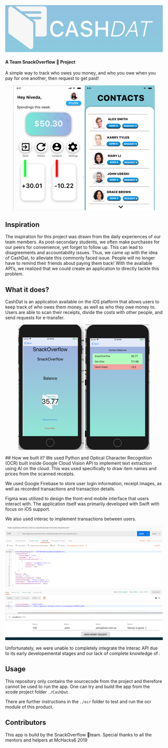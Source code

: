 <img src = "https://github.com/danielwise14/Snack_Overflow/raw/master/logoside.png" />

#### A Team SnackOverflow 🌯 Project
A simple way to track who owes you money, and who you owe when you pay for one another, then request to get paid!
<p align="center">
  <img src="https://github.com/danielwise14/Snack_Overflow/raw/master/img1.png">
 <img src="https://github.com/danielwise14/Snack_Overflow/raw/master/img2.png">
</p>

## Inspiration
The inspiration for this project was drawn from the daily experiences of our team members. As post-secondary students, we often make purchases for our peers for convenience, yet forget to follow up. This can lead to disagreements and accountability issues. Thus, we came up with the idea of CashDat, to alleviate this commonly faced issue. People will no longer have to remind their friends about paying them back! With the available API’s, we realized that we could create an application to directly tackle this problem. 
## What it does?
CashDat is an application available on the iOS platform that allows users to keep track of who owes them money, as well as who they owe money to. Users are able to scan their receipts, divide the costs with other people, and send requests for e-transfer.
<p align="center">
  <img src="https://github.com/danielwise14/Snack_Overflow/raw/master/img5.png">
 <img src="https://github.com/danielwise14/Snack_Overflow/raw/master/img6.png">
</p>
## How we built it?
We used Python and Optical Character Recognition (OCR) built inside Google Cloud Vision API to implement text extraction using AI on the cloud. This was used specifically to draw item names and prices from the scanned receipts.

We used Google Firebase to store user login information, receipt images, as well as recorded transactions and transaction details.

Figma was utilized to design the front-end mobile interface that users interact with. The application itself was primarily developed with Swift with focus on iOS support.

We also used interac to implement transactions between users.
<p align="center">
  <img src="https://github.com/danielwise14/Snack_Overflow/raw/master/img3.png">
 <img src="https://github.com/danielwise14/Snack_Overflow/raw/master/img4.png">
</p>

Unfortunately, we were unable to completely integrate the Interac API due to its early developemental stages and our lack of complete knowledge of .
## Usage
This repository only contains the sourcecode from the project and therefore cannot be used to run the app. One can try and build the app from the xcode project folder `./CashDat`.

There are further instructions in the `./ocr` folder to test and run the ocr module of this product.

## Contributors
This app is build by the SnackOverflow 🌯team. Special thanks to all the mentors and helpers at McHacks6 2019

